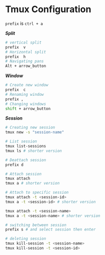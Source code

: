 # Tmux Configuration

`prefix` is `ctrl + a`

***Split***

```bash
# vertical split
prefix  v
# Horizontal split
prefix  h
# Navigating pans
Alt + arrow_button
```

***Window***

```bash
# Create new window
prefix  c
# Renaming window
prefix ,
# Changing windows
shift + arrow_button
```

***Session***

```bash
# Creating new session
tmux new -s "session-name"

# List session
tmux list-sessions
tmux ls # shorter version

# Deattach session
prefix d

# Attach session
tmux attach
tmux a # shorter version

# Attach to specific session
tmux attach -t <session-id>
tmux a -t <session-id> # shorter version

tmux attach -t <session-name>
tmux a -t <session-name> # shorter version

# switching between session
prefix s # and select session then enter

# deleting session
tmux kill-session -t <session-name> 
tmux kill-session -t <session-id>
```



